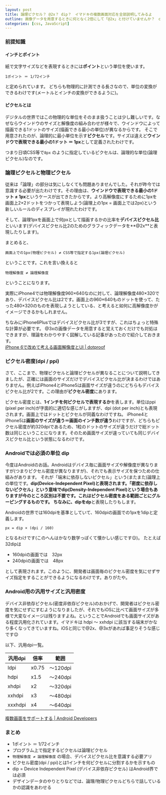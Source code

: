 ```yaml
---
layout: post
title: 論理ピクセル？ @2x？ dip？　イマドキの複数画面対応を全部説明してみるよ
outline: 画像データを用意するときに何となく2倍にして「@2x」と付けていませんか？　cssを書く時にpx指定をしたものの端末によって思うように表現されないことありませんか？　デザイナに「Retinaだとborderが1pxじゃない」とか言われたことありませんか？　今日を機に全部解決しちゃいましょう！
categories: [css, JavaScript]
---
```


### 前提知識

#### インチとポイント
紙で文字サイズなどを表現するときには**ポイント**という単位を使います。

```
1ポイント ＝ 1/72インチ
```

と定められています。
どちらも物理的に計測できる長さなので、単位の変換ができるわけです(メートルとインチの変換ができるように)。

#### ピクセルとは
デジタルの世界ではこの物理的な単位をそのまま扱うことは少し難しいです。なぜならウインドウのサイズと解像度の組み合わせが様々で、ウインドウによって描画できる1ドットのサイズ(描画できる最小の単位)が異なるからです。
そこで用意されたのが、論理的に最小単位を示す**ピクセル**です。サイズは違えど**ウインドウで表現できる最小の1ドット ＝ 1px**として定義されたわけです。

つまり日頃CSS等で`8px` のように指定しているピクセルは、論理的な単位(論理ピクセル)なのです。


### 論理ピクセルと物理ピクセル
従来は「論理」の部分は気にしなくても問題ありませんでした。それが昨今では意識する必要が出たわけです。その理由は、**ウインドウで表現できる最小の1ドット ≠ 1px**というケースが出てきたからです。より高解像度にするために1pxを画面上2×2ドットをつかって表現しよう(論理上の1px = 画面上では2px)という新しいルールのディスプレイが現れたわけです。

そして、論理1pxを画面上で何pxとして描画するかの比率を**デバイスピクセル比**といいます(デバイスピクセル比2のためのグラフィックデータを**@2x**と表現したりします)。

まとめると、

```
画面上での1px(物理ピクセル) ≠ CSS等で指定する1px(論理ピクセル)
```

ということです。これを言い換えると

```
物理解像度 ≠ 論理解像度
```

ということになります。

実際にiPhone4では物理解像度960×640なのに対して、論理解像度480×320であり、デバイスピクセル比は2です。画面上の960×640ものドットを使って、たった480×320のものを表現しようとしている、と考えると如何に高解像度かがイメージできるかもしれません。

ちなみにiPhone6Plusではデバイスピクセル比が3ですが、これはちょっと特殊な計算が必要です。
@3xの画像データを用意すると覚えておくだけでも対処はできますが、理論をわかりやすく図解している記事があったので紹介しておきます。  
 [iPhone 6で改めて考える画面解像度とUI | dotproof](http://www.dotproof.jp/2014/09/11/iphone-6-ppi/)


### ピクセル密度(dpi / ppi)
さて、ここまで、物理ピクセルと論理ピクセルが異なることについて説明してきましたが、正確には画面のサイズだけでデバイスピクセル比が決まるわけではありません。例えばiPhone4とiPhone5は画面サイズが違うのにどちらもデバイスピクセル比が2です。この理由が**ピクセル密度**にあります。

ピクセル密度とは、**1インチを何ピクセルで表現するか**を表します。単位はppi (pixel per inch)が字面的に適切な感じがしますが、dpi (dot per inch)とも表現されます。画面上ではドットとピクセルが同義なわけですね。
iPhone4とiPhone5は**画面のサイズが違う＝画面のインチ数が違う**わけですが、どちらもピクセル密度が約320dpiであるため、1粒のドットのサイズが違うだけで総ドット数は同じということになります。そのため画面サイズが違っていても同じデバイスピクセル比という状態になるわけです。


### Androidでは必須の単位 dip
今度はAndroidのお話。Androidはデバイス毎に画面サイズや解像度が異なりますが(つまりピクセル密度が異なりますが)、それでも表示サイズを保つための仕組みがあります。
それが「端末に依存しないピクセル」という(またまた)論理上の単位です。**dip(Device-Independent Pixel)**と表現されます。「密度に依存しないピクセル」という意味で**dip(Density-Independent Pixel)**という場合もありますが今のところ区別は不要です。これはピクセル密度をある範囲ごとにグルーピングするものです。
ちなみに、dipを**dp**と表現したりもします。

Androidの世界では160dpiを基準としていて、160dpiの画面での1pxを1dipと定義します。

```
px = dip × (dpi / 160)
```

となるわけです(このへんはかなり数学っぽくて懐かしい感じです😌)。
たとえば32dipは

* 160dpiの画面では　32px
* 240dpiの画面では　48px

として表現されます。このように、開発者は画面毎のピクセル密度を気にせずサイズ指定をすることができるようになるわけです。ありがたや。

### Android用の汎用サイズと汎用密度
デバイス非依存ピクセル(密度非依存ピクセル)のおかげで、開発者はピクセル密度を気にせずにすむようになりましたが、それでもiOSに比べて画面サイズが多様で大変なイメージは残りますよね。ということでAndroidでも画面サイズがある程度汎用化されています。イマドキは hdpi 〜 xxhdpi に該当する端末がかなり多くなってきていますね。iOSと同じで@2x、@3xがあれば事足りそうな感じです😌

以下、汎用dpi一覧。

|汎用dpi  |倍率  |範囲  |
|---|---|---|
|ldpi  |x0.75  |〜120dpi  |
| hdpi | x1.5 | 〜240dpi |
| xhdpi | x2 | 〜320dpi |
| xxhdpi | x3 | 〜480dpi |
| xxxhdpi | x4 | 〜640dpi |

[複数画面をサポートする | Android Developers](https://developer.android.com/guide/practices/screens_support.html)


### まとめ

* 1ポイント ＝ 1/72インチ
* プログラム上で指定するピクセルは論理ピクセル
* `物理解像度 ≠ 論理解像度` の場合、デバイスピクセル比を意識する必要アリ
* ピクセル密度(dpi / ppi)とは1インチを何ピクセルに分割するかを示すもの
* dip = Device Independent Pixel (デバイス非依存ピクセル) はAndroid界では必須
* デザインデータのやりとりなどでは、論理/物理ピクセルどちらで話しているかの認識をあわせる






